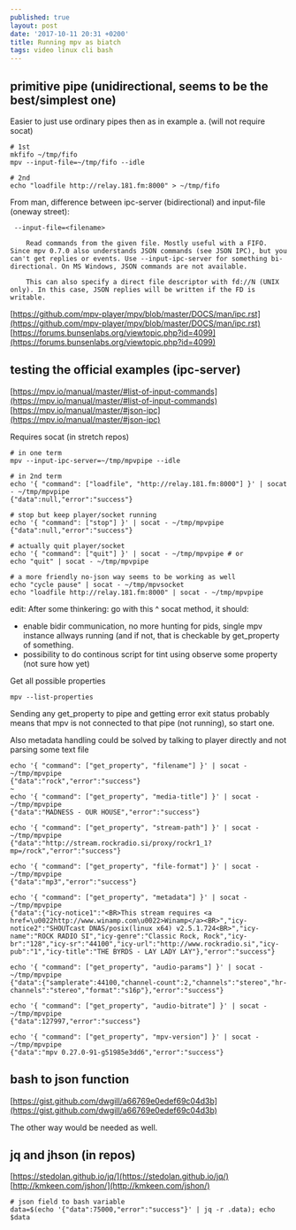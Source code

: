 ```yaml
---
published: true
layout: post
date: '2017-10-11 20:31 +0200'
title: Running mpv as biatch
tags: video linux cli bash
---
```

## primitive pipe (unidirectional, seems to be the best/simplest one)

Easier to just use ordinary pipes then as in example a. (will not require socat)

	# 1st
	mkfifo ~/tmp/fifo
	mpv --input-file=~/tmp/fifo --idle

	# 2nd
    echo "loadfile http://relay.181.fm:8000" > ~/tmp/fifo
    
 From man, difference between ipc-server (bidirectional) and input-file (oneway street):
 
     --input-file=<filename>

        Read commands from the given file. Mostly useful with a FIFO. Since mpv 0.7.0 also understands JSON commands (see JSON IPC), but you can't get replies or events. Use --input-ipc-server for something bi-directional. On MS Windows, JSON commands are not available.

        This can also specify a direct file descriptor with fd://N (UNIX only). In this case, JSON replies will be written if the FD is writable.

    
[https://github.com/mpv-player/mpv/blob/master/DOCS/man/ipc.rst](https://github.com/mpv-player/mpv/blob/master/DOCS/man/ipc.rst)  
[https://forums.bunsenlabs.org/viewtopic.php?id=4099](https://forums.bunsenlabs.org/viewtopic.php?id=4099)

## testing the official examples (ipc-server)

[https://mpv.io/manual/master/#list-of-input-commands](https://mpv.io/manual/master/#list-of-input-commands)  
[https://mpv.io/manual/master/#json-ipc](https://mpv.io/manual/master/#json-ipc)

Requires socat (in stretch repos)

	# in one term
    mpv --input-ipc-server=~/tmp/mpvpipe --idle
    
    # in 2nd term
    echo '{ "command": ["loadfile", "http://relay.181.fm:8000"] }' | socat - ~/tmp/mpvpipe
	{"data":null,"error":"success"}
    
    # stop but keep player/socket running
    echo '{ "command": ["stop"] }' | socat - ~/tmp/mpvpipe
	{"data":null,"error":"success"}
    
    # actually quit player/socket
    echo '{ "command": ["quit"] }' | socat - ~/tmp/mpvpipe # or
    echo "quit" | socat - ~/tmp/mpvpipe
    
    # a more friendly no-json way seems to be working as well
    echo "cycle pause" | socat - ~/tmp/mpvsocket
	echo "loadfile http://relay.181.fm:8000" | socat - ~/tmp/mpvpipe
    
edit: After some thinkering: go with this ^ socat method, it should:

- enable bidir communication, no more hunting for pids, single mpv instance allways running (and if not, that is checkable by get_property of something.
- possibility to do continous script for tint using observe some property (not sure how yet)

Get all possible properties
    
	mpv --list-properties
    
Sending any get_property to pipe and getting error exit status probably means that mpv is not connected to that pipe (not running), so start one.

Also metadata handling could be solved by talking to player directly and not parsing some text file

    echo '{ "command": ["get_property", "filename"] }' | socat - ~/tmp/mpvpipe 
    {"data":"rock","error":"success"}
    ~
    echo '{ "command": ["get_property", "media-title"] }' | socat - ~/tmp/mpvpipe 
    {"data":"MADNESS - OUR HOUSE","error":"success"}

    echo '{ "command": ["get_property", "stream-path"] }' | socat - ~/tmp/mpvpipe 
    {"data":"http://stream.rockradio.si/proxy/rockr1_1?mp=/rock","error":"success"}

    echo '{ "command": ["get_property", "file-format"] }' | socat - ~/tmp/mpvpipe 
    {"data":"mp3","error":"success"}

    echo '{ "command": ["get_property", "metadata"] }' | socat - ~/tmp/mpvpipe 
    {"data":{"icy-notice1":"<BR>This stream requires <a href=\u0022http://www.winamp.com\u0022>Winamp</a><BR>","icy-notice2":"SHOUTcast DNAS/posix(linux x64) v2.5.1.724<BR>","icy-name":"ROCK RADIO SI","icy-genre":"Classic Rock, Rock","icy-br":"128","icy-sr":"44100","icy-url":"http://www.rockradio.si","icy-pub":"1","icy-title":"THE BYRDS - LAY LADY LAY"},"error":"success"}

    echo '{ "command": ["get_property", "audio-params"] }' | socat - ~/tmp/mpvpipe 
    {"data":{"samplerate":44100,"channel-count":2,"channels":"stereo","hr-channels":"stereo","format":"s16p"},"error":"success"}

    echo '{ "command": ["get_property", "audio-bitrate"] }' | socat - ~/tmp/mpvpipe 
    {"data":127997,"error":"success"}

    echo '{ "command": ["get_property", "mpv-version"] }' | socat - ~/tmp/mpvpipe 
    {"data":"mpv 0.27.0-91-g51985e3dd6","error":"success"}
    
## bash to json function

[https://gist.github.com/dwgill/a66769e0edef69c04d3b](https://gist.github.com/dwgill/a66769e0edef69c04d3b)

The other way would be needed as well.

## jq and jhson (in repos) 

[https://stedolan.github.io/jq/](https://stedolan.github.io/jq/)  
[http://kmkeen.com/jshon/](http://kmkeen.com/jshon/)

	# json field to bash variable
	data=$(echo '{"data":75000,"error":"success"}' | jq -r .data); echo $data
